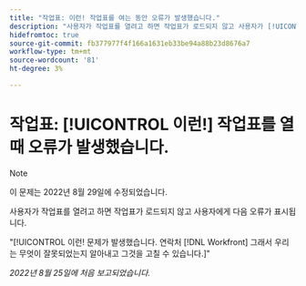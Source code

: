 ```yaml
---
title: "작업표: 이런! 작업표를 여는 동안 오류가 발생했습니다."
description: "사용자가 작업표를 열려고 하면 작업표가 로드되지 않고 사용자가 [!UICONTROL 우프] 오류가 발생했습니다."
hidefromtoc: true
source-git-commit: fb377977f4f166a1631eb33be94a88b23d8676a7
workflow-type: tm+mt
source-wordcount: '81'
ht-degree: 3%

---
```



# 작업표: [!UICONTROL 이런!] 작업표를 열 때 오류가 발생했습니다.

>[!NOTE]
>
>이 문제는 2022년 8월 29일에 수정되었습니다.

사용자가 작업표를 열려고 하면 작업표가 로드되지 않고 사용자에게 다음 오류가 표시됩니다.

&quot;[!UICONTROL 이런! 문제가 발생했습니다. 연락처 [!DNL Workfront] 그래서 우리는 무엇이 잘못되었는지 알아내고 그것을 고칠 수 있습니다.]&quot;

_2022년 8월 25일에 처음 보고되었습니다._

